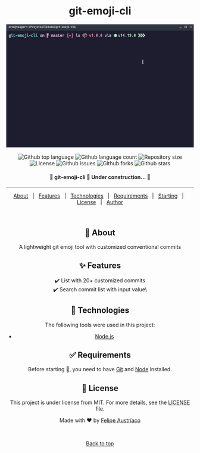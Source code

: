 <h1 align="center">git-emoji-cli</h1>

<div align="center" id="top"> 
  <img src="/src/assets/git-emoji-cli.gif" alt="git-emoji-cli" />

<p align="center">
  <img alt="Github top language" src="https://img.shields.io/github/languages/top/w1redl4in/git-emoji-cli?color=56BEB8">

  <img alt="Github language count" src="https://img.shields.io/github/languages/count/w1redl4in/git-emoji-cli?color=56BEB8">

  <img alt="Repository size" src="https://img.shields.io/github/repo-size/w1redl4in/git-emoji-cli?color=56BEB8">

  <img alt="License" src="https://img.shields.io/github/license/w1redl4in/git-emoji-cli?color=56BEB8">

  <img alt="Github issues" src="https://img.shields.io/github/issues/w1redl4in/git-emoji-cli?color=56BEB8" />

  <img alt="Github forks" src="https://img.shields.io/github/forks/w1redl4in/git-emoji-cli?color=56BEB8" />

  <img alt="Github stars" src="https://img.shields.io/github/stars/w1redl4in/git-emoji-cli?color=56BEB8" />
</p>

 <h4 align="center">
	🚧  git-emoji-cli 🚀 Under construction...  🚧
</h4>

<hr>

<p align="center">
  <a href="#dart-about">About</a> &#xa0; | &#xa0; 
  <a href="#sparkles-features">Features</a> &#xa0; | &#xa0;
  <a href="#rocket-technologies">Technologies</a> &#xa0; | &#xa0;
  <a href="#white_check_mark-requirements">Requirements</a> &#xa0; | &#xa0;
  <a href="#checkered_flag-starting">Starting</a> &#xa0; | &#xa0;
  <a href="#memo-license">License</a> &#xa0; | &#xa0;
  <a href="https://github.com/w1redl4in" target="_blank">Author</a>
</p>

<br>

## :dart: About

A lightweight git emoji tool with customized conventional commits

## :sparkles: Features

:heavy_check_mark: List with 20+ customized commits\
:heavy_check_mark: Search commit list with input value\

## :rocket: Technologies

The following tools were used in this project:

- [Node.js](https://nodejs.org/en/)

## :white_check_mark: Requirements

Before starting :checkered_flag:, you need to have [Git](https://git-scm.com) and [Node](https://nodejs.org/en/) installed.

## :memo: License

This project is under license from MIT. For more details, see the [LICENSE](LICENSE.md) file.

Made with :heart: by <a href="https://github.com/w1redl4in" target="_blank">Felipe Austríaco</a>

&#xa0;

<a href="#top">Back to top</a>
